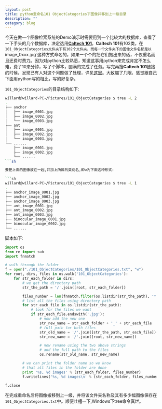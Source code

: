 ```yaml
---
layout: post
title: python重命名101 ObjectCategories下图像并移到上一级目录
description: ""
category: blog
---
```


今天在做一个图像检索系统的Demo演示时需要用到一个比较大的数据库，查看了一下手头的几个数据库，决定选用[**Caltech 101**](http://www.vision.caltech.edu/Image_Datasets/Caltech101/)。**Caltech 101**有102类，在`101_ObjectCategories文件夹下有102个文件夹，而每一个文件夹下的图像文件名都是以`image_0xxx.jpg`这种方式命名的，如果一个个的把它们搬出来的话，不仅重名而且还费时费力。因为对python比较熟悉，知道这事用python来完成肯定不怎么难，费了10来分钟，写了个脚本，圆满的完成了任务。写完再搜**Caltech 101**链接的时候，发现已有人对这个问题做了处理，详见[这里](http://blog.csdn.net/chuminnan2010/article/details/21188231)。大致瞄了几眼，感觉跟自己下面用python写的相比，写的好复杂。

`101_ObjectCategories`的目录结构如下:

```sh
willard@willard-PC~/Pictures/101_ObjectCategories $ tree -L 2
.
├── anchor
│   ├── image_0001.jpg
│   ├── image_0002.jpg
│   └── image_0003.jpg
├── ant
│   ├── image_0001.jpg
│   ├── image_0002.jpg
│   └── image_0003.jpg
└── ......
    ├── image_0001.jpg
    ├── image_0002.jpg
    └── ......
```sh

要把上面的图像放在一起,并加上所属的类别名,即w为下面这种形式:

```sh
willard@willard-PC~/Pictures/101_ObjectCategories $ tree -L 1
.
├── anchor_image_0001.jpg
├── anchor_image_0002.jpg
├── anchor_image_0003.jpg
├── ant_image_0001.jpg
├── ant_image_0002.jpg
├── ant_image_0003.jpg
├── binocular_image_0001.jpg
├── binocular_image_0002.jpg
└── ......
```
脚本如下:

```python
import os
from re import sub
import fnmatch

# walk through the folder
f = open("./101_ObjectCategories/101_ObjectCategories.txt", "w")
for root, dirs, files in os.walk('101_ObjectCategories'):
    for str_each_folder in dirs:
        # we get the directory path
        str_the_path = '/'.join([root, str_each_folder])

        files_number = len(fnmatch.filter(os.listdir(str_the_path), '*.jpg'))
        # list all the files using directory path
        for str_each_file in os.listdir(str_the_path):
            # look for the files we want
            if str_each_file.endswith('.jpg'):
                # now add the new one
                str_new_name = str_each_folder + '_' + str_each_file
                # full path for both files
                str_old_name = '/'.join([str_the_path, str_each_file])
                str_new_name = '/'.join([root, str_new_name])

                # now rename using the two above strings
                # and the full path to the files
                os.rename(str_old_name, str_new_name)

        # we can print the folder name so we know
        # that all files in the folder are done
        print '%s, %d images' % (str_each_folder, files_number)
        f.writelines('%s, %d images\n' % (str_each_folder, files_number))

f.close
```

在完成重命名后将图像搬移到上一级，并将该文件夹名称及其有多少幅图像保存在`101_ObjectCategories.txt`中。顺便吐槽一下,Windows下tree命令真烂。
